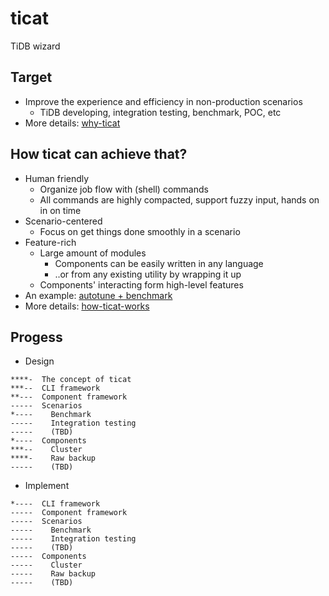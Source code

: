 # ticat
TiDB wizard

## Target
* Improve the experience and efficiency in non-production scenarios
    * TiDB developing, integration testing, benchmark, POC, etc
* More details: [why-ticat](./doc/why-ticat.md)

## How ticat can achieve that?
* Human friendly
    * Organize job flow with (shell) commands
    * All commands are highly compacted, support fuzzy input, hands on in on time
* Scenario-centered
    * Focus on get things done smoothly in a scenario
* Feature-rich
    * Large amount of modules
        * Components can be easily written in any language
        * ..or from any existing utility by wrapping it up
    * Components' interacting form high-level features
* An example: [autotune + benchmark](./doc/usage-draft/benchmark.md)
* More details: [how-ticat-works](./doc/how-ticat-works.md)

## Progess
* Design
```
****-  The concept of ticat
***--  CLI framework
**---  Component framework
-----  Scenarios
*----    Benchmark
-----    Integration testing
-----    (TBD)
*----  Components
***--    Cluster
****-    Raw backup
-----    (TBD)
```
* Implement
```
*----  CLI framework
-----  Component framework
-----  Scenarios
-----    Benchmark
-----    Integration testing
-----    (TBD)
-----  Components
-----    Cluster
-----    Raw backup
-----    (TBD)
```
